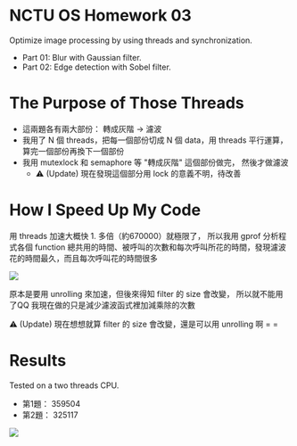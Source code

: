 NCTU OS Homework 03
===
Optimize image processing by using threads and synchronization.
- Part 01: Blur with Gaussian filter.
- Part 02: Edge detection with Sobel filter.

# The Purpose of Those Threads
- 這兩題各有兩⼤部份： 轉成灰階 -> 濾波
- 我用了 N 個 threads，把每⼀個部份切成 N 個 data，⽤ threads 平⾏運算， 算完⼀個部份再換下⼀個部份
- 我⽤ mutexlock 和 semaphore 等 "轉成灰階" 這個部份做完， 然後才做濾波
  - ⚠ (Update) 現在發現這個部分用 lock 的意義不明，待改善

# How I Speed Up My Code
⽤ threads 加速⼤概快 1. 多倍（約670000）就極限了， 所以我用 gprof 分析程式各個 function 總共⽤的時間、被呼叫的次數和每次呼叫所花的時間，發現濾波花的時間最久，⽽且每次呼叫花的時間很多

![](https://i.imgur.com/CrVUvkA.png)

原本是要用 unrolling 來加速，但後來得知 filter 的 size 會改變， 所以就不能用了QQ 我現在做的只是減少濾波函式裡加減乘除的次數

⚠ (Update) 現在想想就算 filter 的 size 會改變，還是可以用 unrolling 啊 = =

# Results
Tested on a two threads CPU.
- 第1題： 359504
- 第2題： 325117

![](https://i.imgur.com/am7Blkl.png)
